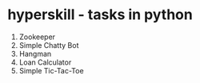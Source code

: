 # hyperskill - tasks in python
1. Zookeeper
2. Simple Chatty Bot
3. Hangman
4. Loan Calculator
5. Simple Tic-Tac-Toe
